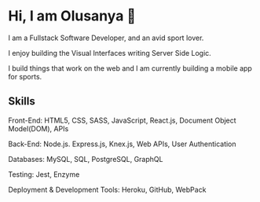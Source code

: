 # Hi, I am Olusanya 👋

I am a Fullstack Software Developer, and an avid sport lover. 

I enjoy building the Visual Interfaces writing Server Side Logic. 

I build things that work on the web and I am currently building a mobile app for sports.

## Skills

Front-End: HTML5, CSS, SASS, JavaScript, React.js, Document Object Model(DOM), APIs

Back-End: Node.js. Express.js, Knex.js, Web APIs, User Authentication

Databases: MySQL, SQL, PostgreSQL, GraphQL

Testing: Jest, Enzyme

Deployment & Development Tools:
Heroku, GitHub, WebPack

